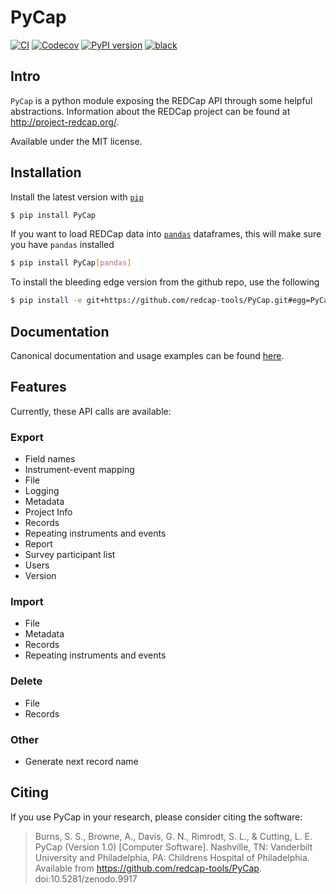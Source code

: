 # PyCap

[![CI](https://github.com/redcap-tools/PyCap/actions/workflows/ci.yml/badge.svg)](https://github.com/redcap-tools/PyCap/actions/workflows/ci.yml)
[![Codecov](https://codecov.io/gh/redcap-tools/PyCap/branch/master/graph/badge.svg?token=IRgcPzANxU)](https://codecov.io/gh/redcap-tools/PyCap)
[![PyPI version](https://badge.fury.io/py/pycap.svg)](https://badge.fury.io/py/pycap)
[![black](https://img.shields.io/badge/code%20style-black-black)](https://pypi.org/project/black/)

## Intro

`PyCap` is a python module exposing the REDCap API through some helpful abstractions. Information about the REDCap project can be found at http://project-redcap.org/.

Available under the MIT license.

## Installation

Install the latest version with [`pip`](https://pypi.python.org/pypi/pip)

```sh
$ pip install PyCap
```

If you want to load REDCap data into [`pandas`](https://pandas.pydata.org/) dataframes, this will make sure you have `pandas` installed

```sh
$ pip install PyCap[pandas]
```

To install the bleeding edge version from the github repo, use the following

```sh
$ pip install -e git+https://github.com/redcap-tools/PyCap.git#egg=PyCap
```

## Documentation

Canonical documentation and usage examples can be found [here](http://redcap-tools.github.io/PyCap/).

## Features

Currently, these API calls are available:

### Export

* Field names
* Instrument-event mapping
* File
* Logging
* Metadata
* Project Info
* Records
* Repeating instruments and events
* Report
* Survey participant list
* Users
* Version

### Import

* File
* Metadata
* Records
* Repeating instruments and events

### Delete

* File
* Records

### Other

* Generate next record name

## Citing

If you use PyCap in your research, please consider citing the software:

>    Burns, S. S., Browne, A., Davis, G. N., Rimrodt, S. L., & Cutting, L. E. PyCap (Version 1.0) [Computer Software].
>    Nashville, TN: Vanderbilt University and Philadelphia, PA: Childrens Hospital of Philadelphia.
>    Available from https://github.com/redcap-tools/PyCap. doi:10.5281/zenodo.9917

